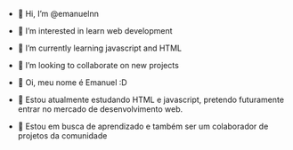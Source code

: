 - 👋 Hi, I’m @emanuelnn
- 👀 I’m interested in learn web development
- 🌱 I’m currently learning javascript and HTML
- 💞️ I’m looking to collaborate on new projects 

- 👋 Oi, meu nome é Emanuel  :D
- 👀 Estou atualmente estudando HTML e javascript, pretendo futuramente entrar no mercado de desenvolvimento web.
- 💞️ Estou em busca de aprendizado e também ser um colaborador de projetos da comunidade


